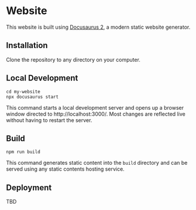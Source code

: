 # Website

This website is built using [Docusaurus 2](https://docusaurus.io/), a modern static website generator.

## Installation

Clone the repository to any directory on your computer.

## Local Development

```
cd my-website
npx docusaurus start
```
This command starts a local development server and opens up a browser window directed to http://localhost:3000/. Most changes are reflected live without having to restart the server.

## Build

```
npm run build
```
This command generates static content into the `build` directory and can be served using any static contents hosting service.

## Deployment

TBD
